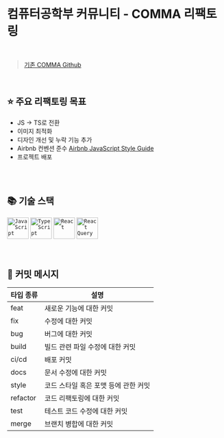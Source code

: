 # 컴퓨터공학부 커뮤니티 - COMMA 리팩토링

<br/>

> <a href="https://github.com/mintmin0320/COMMA">기존 COMMA Github</a>

<br/>

## ⭐️ 주요 리팩토링 목표
- JS -> TS로 전환
- 이미지 최적화
- 디자인 개선 및 누락 기능 추가
- Airbnb 컨벤션 준수 <a href="https://github.com/airbnb/javascript">Airbnb JavaScript Style Guide</a>
- 프로젝트 배포

<br/>
<br/>

## 📚 기술 스택
<div>
  <code><img width="50" src="https://user-images.githubusercontent.com/25181517/117447155-6a868a00-af3d-11eb-9cfe-245df15c9f3f.png" alt="JavaScript" title="JavaScript"/></code>
	<code><img width="50" src="https://user-images.githubusercontent.com/25181517/183890598-19a0ac2d-e88a-4005-a8df-1ee36782fde1.png" alt="TypeScript" title="TypeScript"/></code>
 	<code><img width="50" src="https://user-images.githubusercontent.com/25181517/183897015-94a058a6-b86e-4e42-a37f-bf92061753e5.png" alt="React" title="React"/></code>
  <code><img width="50" src="https://noticon-static.tammolo.com/dgggcrkxq/image/upload/v1568851518/noticon/lwj3hr9v1yoheimtwc1w.png" alt="React Query" title="React Query"/></code>
</div>

<br/>
<br/>


## 💬 커밋 메시지

|타입 종류|설명|
|------|---|
|feat|새로운 기능에 대한 커밋|
|fix|	수정에 대한 커밋|
|bug|버그에 대한 커밋|
|build|빌드 관련 파일 수정에 대한 커밋|
|ci/cd|배포 커밋|
|docs|문서 수정에 대한 커밋|
|style|코드 스타일 혹은 포맷 등에 관한 커밋|
|refactor|코드 리팩토링에 대한 커밋|
|test|테스트 코드 수정에 대한 커밋|
|merge|브랜치 병합에 대한 커밋|
